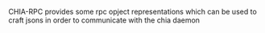 CHIA-RPC provides some rpc opject representations which can be used to craft jsons in order to communicate with the chia daemon
